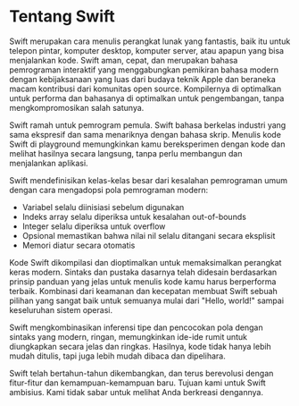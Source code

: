 # Tentang Swift

Swift merupakan cara menulis perangkat lunak yang fantastis, baik itu untuk telepon pintar, komputer desktop, komputer server, atau apapun yang bisa menjalankan kode. Swift aman, cepat, dan merupakan bahasa pemrograman interaktif yang menggabungkan pemikiran bahasa modern dengan kebijaksanaan yang luas dari budaya teknik Apple dan beraneka macam kontribusi dari komunitas open source. Kompilernya di optimalkan untuk performa dan bahasanya di optimalkan untuk pengembangan, tanpa mengkompromosikan salah satunya.

Swift ramah untuk pemrogram pemula. Swift bahasa berkelas industri yang sama ekspresif dan sama menariknya dengan bahasa skrip. Menulis kode Swift di playground memungkinkan kamu bereksperimen dengan kode dan melihat hasilnya secara langsung, tanpa perlu membangun dan menjalankan aplikasi.

Swift mendefinisikan kelas-kelas besar dari kesalahan pemrograman umum dengan cara mengadopsi pola pemrograman modern:

* Variabel selalu diinisiasi sebelum digunakan
* Indeks array selalu diperiksa untuk kesalahan out-of-bounds
* Integer selalu diperiksa untuk overflow
* Opsional memastikan bahwa nilai nil selalu ditangani secara eksplisit
* Memori diatur secara otomatis

Kode Swift dikompilasi dan dioptimalkan untuk memaksimalkan perangkat keras modern. Sintaks dan pustaka dasarnya telah didesain berdasarkan prinsip panduan yang jelas untuk menulis kode kamu harus berperforma terbaik. Kombinasi dari keamanan dan kecepatan membuat Swift sebuah pilihan yang sangat baik untuk semuanya mulai dari "Hello, world!" sampai keseluruhan sistem operasi.

Swift mengkombinasikan inferensi tipe dan pencocokan pola dengan sintaks yang modern, ringan, memungkinkan ide-ide rumit untuk diungkapkan secara jelas dan ringkas. Hasilnya, kode tidak hanya lebih mudah ditulis, tapi juga lebih mudah dibaca dan dipelihara.

Swift telah bertahun-tahun dikembangkan, dan terus berevolusi dengan fitur-fitur dan kemampuan-kemampuan baru. Tujuan kami untuk Swift ambisius. Kami tidak sabar untuk melihat Anda berkreasi dengannya.

